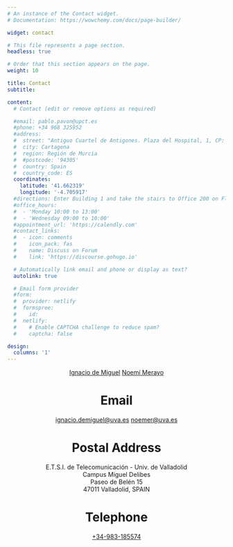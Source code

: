 ```yaml
---
# An instance of the Contact widget.
# Documentation: https://wowchemy.com/docs/page-builder/

widget: contact

# This file represents a page section.
headless: true

# Order that this section appears on the page.
weight: 10

title: Contact
subtitle:

content:
  # Contact (edit or remove options as required)

  #email: pablo.pavon@upct.es
  #phone: +34 968 325952
  #address:
  #  street: "Antiguo Cuartel de Antigones. Plaza del Hospital, 1, CP: 30203"
  #  city: Cartagena
  #  region: Región de Murcia
  #  #postcode: '94305'
  #  country: Spain
  #  country_code: ES
  coordinates:
    latitude: '41.662319'
    longitude: '-4.705917'
  #directions: Enter Building 1 and take the stairs to Office 200 on Floor 2
  #office_hours:
  #  - 'Monday 10:00 to 13:00'
  #  - 'Wednesday 09:00 to 10:00'
  #appointment_url: 'https://calendly.com'
  #contact_links:
  #  - icon: comments
  #    icon_pack: fas
  #    name: Discuss on Forum
  #    link: 'https://discourse.gohugo.io'

  # Automatically link email and phone or display as text?
  autolink: true

  # Email form provider
  #form:
  #  provider: netlify
  #  formspree:
  #    id:
  #  netlify:
  #    # Enable CAPTCHA challenge to reduce spam?
  #    captcha: false

design:
  columns: '1'
---
```


<div style="text-align: center"> 
<a href="mailto:ignacio.demiguel@uva.es">Ignacio de Miguel</a>
<a href="mailto:noemer@uva.es">Noemí Merayo</a>
<h1>Email</h1>
<a href="mailto:ignacio.demiguel@uva.es">ignacio.demiguel@uva.es</a>
<a href="mailto:noemer@uva.es">noemer@uva.es</a>
<h1>Postal Address</h1>
<div>
E.T.S.I. de Telecomunicación - Univ. de Valladolid<br>
Campus Miguel Delibes<br>
Paseo de Belén 15<br>
47011 Valladolid, SPAIN
</div>
<h1>Telephone</h1>
<a href="tel:+34983185574">+34-983-185574</a>
</div>

